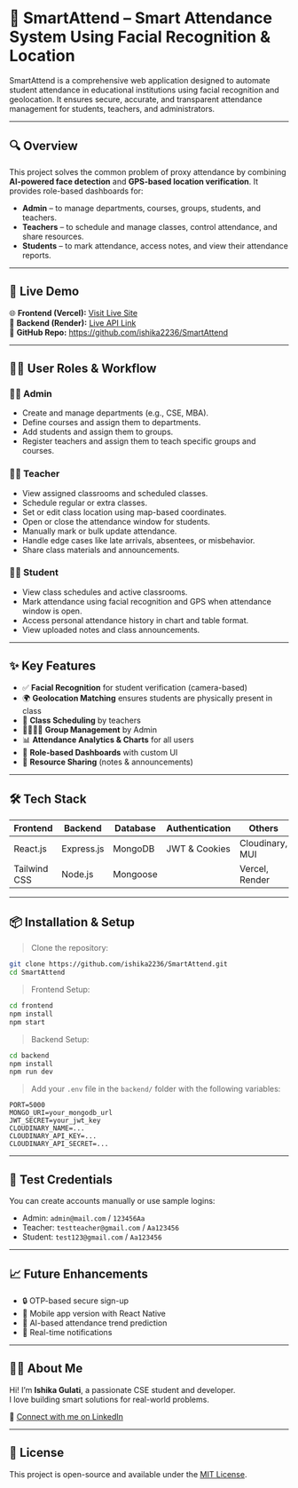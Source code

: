 
# 📸 SmartAttend – Smart Attendance System Using Facial Recognition & Location

SmartAttend is a comprehensive web application designed to automate student attendance in educational institutions using facial recognition and geolocation. It ensures secure, accurate, and transparent attendance management for students, teachers, and administrators.

---

## 🔍 Overview

This project solves the common problem of proxy attendance by combining **AI-powered face detection** and **GPS-based location verification**. It provides role-based dashboards for:

- **Admin** – to manage departments, courses, groups, students, and teachers.
- **Teachers** – to schedule and manage classes, control attendance, and share resources.
- **Students** – to mark attendance, access notes, and view their attendance reports.

---

## 🚀 Live Demo

🌐 **Frontend (Vercel):** [Visit Live Site](https://smartattend-rho.vercel.app/)  
🔗 **Backend (Render):** [Live API Link](https://project-52z2.onrender.com)  
📂 **GitHub Repo:** https://github.com/ishika2236/SmartAttend

---

## 🧑‍💼 User Roles & Workflow

### 👩‍💼 Admin
- Create and manage departments (e.g., CSE, MBA).
- Define courses and assign them to departments.
- Add students and assign them to groups.
- Register teachers and assign them to teach specific groups and courses.

### 👨‍🏫 Teacher
- View assigned classrooms and scheduled classes.
- Schedule regular or extra classes.
- Set or edit class location using map-based coordinates.
- Open or close the attendance window for students.
- Manually mark or bulk update attendance.
- Handle edge cases like late arrivals, absentees, or misbehavior.
- Share class materials and announcements.

### 👩‍🎓 Student
- View class schedules and active classrooms.
- Mark attendance using facial recognition and GPS when attendance window is open.
- Access personal attendance history in chart and table format.
- View uploaded notes and class announcements.

---

## ✨ Key Features

- ✅ **Facial Recognition** for student verification (camera-based)
- 🌍 **Geolocation Matching** ensures students are physically present in class
- 📅 **Class Scheduling** by teachers
- 👨‍👩‍👧‍👦 **Group Management** by Admin
- 📊 **Attendance Analytics & Charts** for all users
- 🧠 **Role-based Dashboards** with custom UI
- 📁 **Resource Sharing** (notes & announcements)

---

## 🛠️ Tech Stack

| Frontend     | Backend      | Database   | Authentication | Others           |
|--------------|--------------|------------|----------------|------------------|
| React.js     | Express.js   | MongoDB    | JWT & Cookies  | Cloudinary, MUI  |
| Tailwind CSS | Node.js      | Mongoose   |                | Vercel, Render   |

---



## 📦 Installation & Setup

> Clone the repository:

```bash
git clone https://github.com/ishika2236/SmartAttend.git
cd SmartAttend
```

> Frontend Setup:

```bash
cd frontend
npm install
npm start
```

> Backend Setup:

```bash
cd backend
npm install
npm run dev
```

> Add your `.env` file in the `backend/` folder with the following variables:

```
PORT=5000
MONGO_URI=your_mongodb_url
JWT_SECRET=your_jwt_key
CLOUDINARY_NAME=...
CLOUDINARY_API_KEY=...
CLOUDINARY_API_SECRET=...
```

---

## 🧪 Test Credentials

You can create accounts manually or use sample logins:

- Admin: `admin@mail.com` / `123456Aa`
- Teacher: `testteacher@gmail.com` / `Aa123456`
- Student: `test123@gmail.com` / `Aa123456`



---

## 📈 Future Enhancements

- 🔒 OTP-based secure sign-up
- 📲 Mobile app version with React Native
- 🧠 AI-based attendance trend prediction
- 📢 Real-time notifications

---

## 🙋‍♀️ About Me

Hi! I’m **Ishika Gulati**, a passionate CSE student and developer.  
I love building smart solutions for real-world problems.

🔗 [Connect with me on LinkedIn](https://www.linkedin.com/in/ishika-gulati-b8a64b249/)

---

## 📄 License

This project is open-source and available under the [MIT License](LICENSE).
